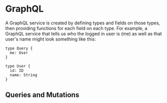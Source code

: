 # GraphQL

A GraphQL service is created by defining types and fields on those types, then providing functions for each field on each type. For example, a GraphQL service that tells us who the logged in user is (me) as well as that user's name might look something like this:

```es6
type Query {
  me: User
}

type User {
  id: ID
  name: String
}
```

## Queries and Mutations

